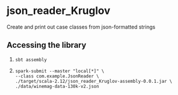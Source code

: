 # json_reader_Kruglov

Create and print out case classes from json-formatted strings

## Accessing the library

1. `sbt assembly`  
2. ```
   spark-submit --master "local[*]" \
   --class com.example.JsonReader \
   ./target/scala-2.12/json_reader_Kruglov-assembly-0.0.1.jar \
   ./data/winemag-data-130k-v2.json
   ```
   
